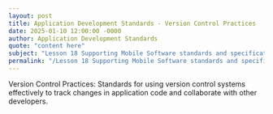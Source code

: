 ```yaml
---
layout: post
title: Application Development Standards - Version Control Practices
date: 2025-01-10 12:00:00 -0000
author: Application Development Standards
quote: "content here"
subject: "Lesson 18 Supporting Mobile Software standards and specifications"
permalink: "/Lesson 18 Supporting Mobile Software standards and specifications/Application Development Standards/Application Development Standards - Version Control Practices"
---
```


Version Control Practices: Standards for using version control systems effectively to track changes in application code and collaborate with other developers.
